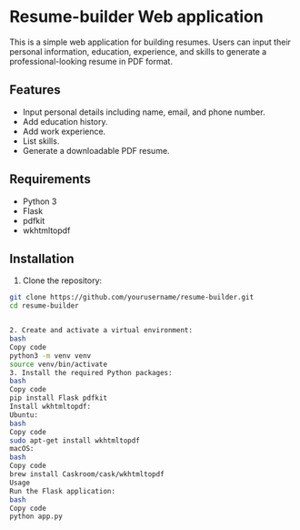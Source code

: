 # Resume-builder Web application
This is a simple web application for building resumes. Users can input their personal information, education, experience, and skills to generate a professional-looking resume in PDF format.

## Features

- Input personal details including name, email, and phone number.
- Add education history.
- Add work experience.
- List skills.
- Generate a downloadable PDF resume.

## Requirements

- Python 3
- Flask
- pdfkit
- wkhtmltopdf

## Installation

1. Clone the repository:

```bash
git clone https://github.com/yourusername/resume-builder.git
cd resume-builder


2. Create and activate a virtual environment:
bash
Copy code
python3 -m venv venv
source venv/bin/activate
3. Install the required Python packages:
bash
Copy code
pip install Flask pdfkit
Install wkhtmltopdf:
Ubuntu:
bash
Copy code
sudo apt-get install wkhtmltopdf
macOS:
bash
Copy code
brew install Caskroom/cask/wkhtmltopdf
Usage
Run the Flask application:
bash
Copy code
python app.py
